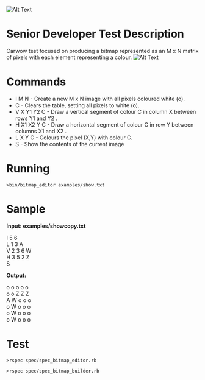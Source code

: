 
![Alt Text](https://www.thesearchologist.com/wp-content/uploads/2018/05/carwow-logo600-high2.png)

# Senior Developer Test Description

Carwow test focused on producing a bitmap represented as an M x N matrix of pixels with each element representing a colour.
![Alt Text](https://media.giphy.com/media/Uv0VUrAT6FtMQ/giphy.gif)
# Commands
* I M N - Create a new M x N image with all pixels coloured white (o).
* C - Clears the table, setting all pixels to white (o).
* V X Y1 Y2 C - Draw a vertical segment of colour C in column X between rows Y1 and Y2 .
* H X1 X2 Y C - Draw a horizontal segment of colour C in row Y between columns X1 and X2 .
* L X Y C - Colours the pixel (X,Y) with colour C.
* S - Show the contents of the current image

# Running

`>bin/bitmap_editor examples/show.txt`

# Sample

<strong>Input: examples/showcopy.txt</strong>

I 5 6 <br>
L 1 3 A <br>
V 2 3 6 W <br>
H 3 5 2 Z <br>
S <br>

<strong>Output:</strong>

o o o o o <br>
o o Z Z Z <br>
A W o o o <br>
o W o o o <br>
o W o o o <br>
o W o o o <br>

# Test

`>rspec spec/spec_bitmap_editor.rb`

`>rspec spec/spec_bitmap_builder.rb`